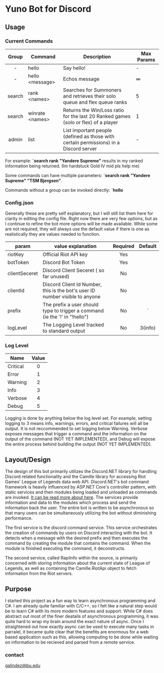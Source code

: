 # Yuno Bot for Discord

## Usage

### Current Commands

| Group | Command | Description | Max Params |
| :-----: | ------- | ----------- | ---------- |
| - | hello | Say hello! | - |
| - | hello &lt;message> | Echos message | &#8734; |
| search | rank &lt;names> | Searches for Summoners and retrieves their solo queue and flex queue ranks | 5 |
| search | winrate &lt;names> | Returns the Win/Loss ratio for the last 20 Ranked games (solo or flex) of a player | 1 |
| admin | list | List important people (defined as those with certain permissions) in a Discord server | - |

For example: <b>`search rank "Yandere Supreme"</b> results in my ranked information being returned. (Im hardstuck Gold IV mid pls help me)

Some commands can have multiple parameters: <b>`search rank "Yandere Supreme" "TSM Bjergsen"</b>.

Commands without a group can be invoked directly: <b> `hello</b>

### Config.json

  Generally these are pretty self explanatory, but I will still list them here for clarity in
  editing the config file. Right now there are very few options, but as I continue to refine
  the bot more options will be made available. While some are not required, they will always
  use the default value if there is one as realistically they are values needed to function.

| param     | value explanation                     | Required | Default    |
| ------- | ----------------------------------- | :------: | :--------: |
| riotKey   | Official Riot API key | Yes |
| botToken  | Discord Bot Token | Yes |
| clientSeceret | Discord Client Seceret ( so far unused) | No |
| clientId | Discord Client Id Number, this is the bot's user ID number visible to anyone | No |
| prefix | The prefix a user should type to trigger a command (ie the '!' in "!hello") | No | ` |
| logLevel | The Logging Level tracked to standard output| No | 3(info) |

### Log Level

| Name | Value |
| ------- | :---: |
| Critical | 0 |
| Error | 1 |
| Warning | 2 |
| Info | 3 |
| Verbose | 4 |
| Debug | 5 |

 Logging is done by anything below the log level set. For example, setting logging to 3 means info, warnings, errors, and
 critical failures will all be output. It is not reccommended to set logging below Warning. Verbose exposes messages that
 trigger a command and the information on the output of the command (NOT YET IMPLEMENTED), and Debug will expose the
 entire process behind building the output (NOT YET IMPLEMENTED).

## Layout/Design

 The design of this bot primarily utilizes the Discord.NET library for handling Discord related functionality and the
 Camille library for accessing Riot Games' League of Legends data web API. Discord.NET's bot command framework is heavily
 influenced by ASP.NET Core's controller pattern, with static services and then modules being loaded and unloaded as
 commands are invoked. [It can be read more about here]("https://discord.foxbot.me/docs/guides/commands/intro.html").
 The services provide information and data to the modules which process and send the information back the user. The
 entire bot is written to be asynchronous so that many users can be simultaneously utilizing the bot without diminishing
 performance.
 
 The first service is the discord command service. This service orchestrates the creation of commands by users on Discord
 interacting with the bot. It detects when a message with the desired prefix and then executes the command by creating
 the module that contains the command. When the module is finished executing the command, it deconstructs.

 The second service, called RapiInfo within the source, is primarily concerned with storing information about the current
 state of League of Legends, as well as containing the Camille.RiotApi object to fetch information from the Riot servers.

## Purpose

 I started this project as a fun way to learn asynchronous programming and C#. I am already quite familiar with C/C++, so
 I felt like a natural step would be to learn C# with its more modern features and support. While C# does abstract out
 most of the finer deatails of asynchronous programming, it was quite hard to wrap my brain around the exact nature of
 async. Once I straightened out how exactly async can be used to execute many tasks in parralel, it became quite clear
 that the benefits are enormous for a web based application such as this, allowing computing to be done while waiting on
 information to be recieved and parsed from a remote service.

### contact
 galindez@bu.edu